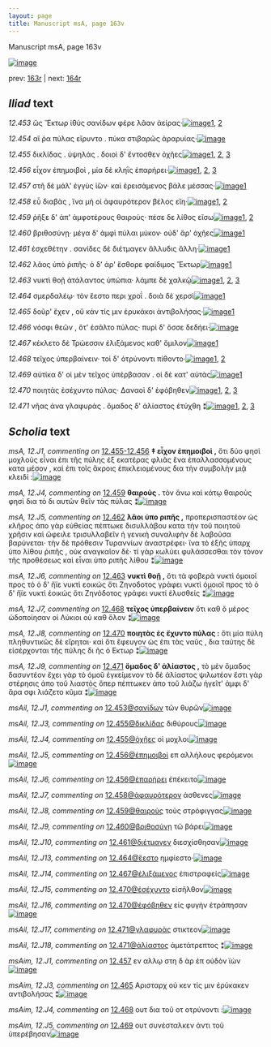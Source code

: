 ```yaml
---
layout: page
title: Manuscript msA, page 163v
---
```


Manuscript msA, page 163v

[![image](http://www.homermultitext.org/iipsrv?OBJ=IIP,1.0&FIF=/project/homer/pyramidal/deepzoom/hmt/vaimg/2017a/VA163VN_0665.tif&WID=100&CVT=JPEG)](http://www.homermultitext.org/ict2/?urn=urn:cite2:hmt:vaimg.2017a:VA163VN_0665)

prev:  [163r](../163r/) | next:  [164r](../164r/)

## *Iliad* text

*12.453* <a id="12.453"/> ὣς Ἕκτωρ ἰ̈θὺς σανίδων φέρε λᾶαν ἀείρας·[![image](http://www.homermultitext.org/iipsrv?OBJ=IIP,1.0&FIF=/project/homer/pyramidal/deepzoom/hmt/vaimg/2017a/VA163VN_0665.tif&RGN=0.491,0.2162,0.412,0.0255&WID=1000&CVT=JPEG)](http://www.homermultitext.org/ict2/?urn=urn:cite2:hmt:vaimg.2017a:VA163VN_0665@0.491,0.2162,0.412,0.0255)[1](#msAil_12.J1), [2](#msAil_12.J2)

*12.454* <a id="12.454"/> αἵ ῥα πύλας εἴρυντο . πύκα στιβαρῶς ἀραρυίας·[![image](http://www.homermultitext.org/iipsrv?OBJ=IIP,1.0&FIF=/project/homer/pyramidal/deepzoom/hmt/vaimg/2017a/VA163VN_0665.tif&RGN=0.493,0.238,0.418,0.0255&WID=1000&CVT=JPEG)](http://www.homermultitext.org/ict2/?urn=urn:cite2:hmt:vaimg.2017a:VA163VN_0665@0.493,0.238,0.418,0.0255)

*12.455* <a id="12.455"/> δικλίδας . ὑψηλάς . δοιοὶ δ' ἔντοσθεν ὀχῆες[![image](http://www.homermultitext.org/iipsrv?OBJ=IIP,1.0&FIF=/project/homer/pyramidal/deepzoom/hmt/vaimg/2017a/VA163VN_0665.tif&RGN=0.482,0.2583,0.417,0.0225&WID=1000&CVT=JPEG)](http://www.homermultitext.org/ict2/?urn=urn:cite2:hmt:vaimg.2017a:VA163VN_0665@0.482,0.2583,0.417,0.0225)[1](#msAil_12.J3), [2](#msAint_12.J1), [3](#msAil_12.J4)

*12.456* <a id="12.456"/> εἶχον ἐπημοιβοὶ , μία δὲ κληῒς ἐπαρήρει·[![image](http://www.homermultitext.org/iipsrv?OBJ=IIP,1.0&FIF=/project/homer/pyramidal/deepzoom/hmt/vaimg/2017a/VA163VN_0665.tif&RGN=0.477,0.2778,0.395,0.021&WID=1000&CVT=JPEG)](http://www.homermultitext.org/ict2/?urn=urn:cite2:hmt:vaimg.2017a:VA163VN_0665@0.477,0.2778,0.395,0.021)[1](#msA_12.J2), [2](#msAil_12.J5), [3](#msAil_12.J6)

*12.457* <a id="12.457"/> στῆ δὲ μάλ' ἐγγὺς ἰ̈ὼν· καὶ ἐρεισάμενος βάλε μέσσας·[![image](http://www.homermultitext.org/iipsrv?OBJ=IIP,1.0&FIF=/project/homer/pyramidal/deepzoom/hmt/vaimg/2017a/VA163VN_0665.tif&RGN=0.496,0.2935,0.428,0.0233&WID=1000&CVT=JPEG)](http://www.homermultitext.org/ict2/?urn=urn:cite2:hmt:vaimg.2017a:VA163VN_0665@0.496,0.2935,0.428,0.0233)[1](#msAim_12.J1)

*12.458* <a id="12.458"/> εὖ διαβὰς , ἵνα μή οἱ ἀφαυρότερον βέλος εἴη·[![image](http://www.homermultitext.org/iipsrv?OBJ=IIP,1.0&FIF=/project/homer/pyramidal/deepzoom/hmt/vaimg/2017a/VA163VN_0665.tif&RGN=0.477,0.3131,0.414,0.0233&WID=1000&CVT=JPEG)](http://www.homermultitext.org/ict2/?urn=urn:cite2:hmt:vaimg.2017a:VA163VN_0665@0.477,0.3131,0.414,0.0233)[1](#msA_12.J3), [2](#msAil_12.J7)

*12.459* <a id="12.459"/> ῥῆξε δ' ἀπ' ἀμφοτέρους θαιροὺς· πέσε δε λίθος εἴσω[![image](http://www.homermultitext.org/iipsrv?OBJ=IIP,1.0&FIF=/project/homer/pyramidal/deepzoom/hmt/vaimg/2017a/VA163VN_0665.tif&RGN=0.493,0.3341,0.418,0.0255&WID=1000&CVT=JPEG)](http://www.homermultitext.org/ict2/?urn=urn:cite2:hmt:vaimg.2017a:VA163VN_0665@0.493,0.3341,0.418,0.0255)[1](#msA_12.J4), [2](#msAil_12.J8)

*12.460* <a id="12.460"/> βριθοσύνῃ· μέγα δ' ἀμφὶ πύλαι μύκον· οὐδ' ἄρ' ὀχῆες[![image](http://www.homermultitext.org/iipsrv?OBJ=IIP,1.0&FIF=/project/homer/pyramidal/deepzoom/hmt/vaimg/2017a/VA163VN_0665.tif&RGN=0.488,0.3521,0.421,0.024&WID=1000&CVT=JPEG)](http://www.homermultitext.org/ict2/?urn=urn:cite2:hmt:vaimg.2017a:VA163VN_0665@0.488,0.3521,0.421,0.024)[1](#msAil_12.J9)

*12.461* <a id="12.461"/> ἐσχεθέτην . σανίδες δὲ διέτμαγεν ἄλλυδις ἄλλη·[![image](http://www.homermultitext.org/iipsrv?OBJ=IIP,1.0&FIF=/project/homer/pyramidal/deepzoom/hmt/vaimg/2017a/VA163VN_0665.tif&RGN=0.489,0.3724,0.403,0.024&WID=1000&CVT=JPEG)](http://www.homermultitext.org/ict2/?urn=urn:cite2:hmt:vaimg.2017a:VA163VN_0665@0.489,0.3724,0.403,0.024)[1](#msAil_12.J10)

*12.462* <a id="12.462"/> λᾶος ὑπὸ ῥιπῆς· ὁ δ' ἀρ' ἔσθορε φαίδιμος Ἕκτωρ[![image](http://www.homermultitext.org/iipsrv?OBJ=IIP,1.0&FIF=/project/homer/pyramidal/deepzoom/hmt/vaimg/2017a/VA163VN_0665.tif&RGN=0.486,0.3904,0.436,0.024&WID=1000&CVT=JPEG)](http://www.homermultitext.org/ict2/?urn=urn:cite2:hmt:vaimg.2017a:VA163VN_0665@0.486,0.3904,0.436,0.024)[1](#msA_12.J5)

*12.463* <a id="12.463"/> νυκτὶ θοῇ ἀτάλαντος ὑπώπια· λάμπε δὲ χαλκῷ[![image](http://www.homermultitext.org/iipsrv?OBJ=IIP,1.0&FIF=/project/homer/pyramidal/deepzoom/hmt/vaimg/2017a/VA163VN_0665.tif&RGN=0.479,0.4114,0.453,0.021&WID=1000&CVT=JPEG)](http://www.homermultitext.org/ict2/?urn=urn:cite2:hmt:vaimg.2017a:VA163VN_0665@0.479,0.4114,0.453,0.021)[1](#msA_12.J6), [2](#msAil_12.J12), [3](#msAim_12.J2)

*12.464* <a id="12.464"/> σμερδαλέῳ· τὸν ἕεστο περι χροΐ . δοιὰ δὲ χερσὶ[![image](http://www.homermultitext.org/iipsrv?OBJ=IIP,1.0&FIF=/project/homer/pyramidal/deepzoom/hmt/vaimg/2017a/VA163VN_0665.tif&RGN=0.487,0.4287,0.426,0.0225&WID=1000&CVT=JPEG)](http://www.homermultitext.org/ict2/?urn=urn:cite2:hmt:vaimg.2017a:VA163VN_0665@0.487,0.4287,0.426,0.0225)[1](#msAil_12.J13)

*12.465* <a id="12.465"/> δοῦρ' ἔχεν , οὔ κάν τίς μιν ἐρυκάκοι ἀντιβολήσας·[![image](http://www.homermultitext.org/iipsrv?OBJ=IIP,1.0&FIF=/project/homer/pyramidal/deepzoom/hmt/vaimg/2017a/VA163VN_0665.tif&RGN=0.484,0.4459,0.45,0.0263&WID=1000&CVT=JPEG)](http://www.homermultitext.org/ict2/?urn=urn:cite2:hmt:vaimg.2017a:VA163VN_0665@0.484,0.4459,0.45,0.0263)[1](#msAim_12.J3)

*12.466* <a id="12.466"/> νόσφι θεῶν , ὅτ' ἐσᾶλτο πύλας· πυρὶ δ' ὄσσε δεδήει·[![image](http://www.homermultitext.org/iipsrv?OBJ=IIP,1.0&FIF=/project/homer/pyramidal/deepzoom/hmt/vaimg/2017a/VA163VN_0665.tif&RGN=0.487,0.467,0.451,0.0225&WID=1000&CVT=JPEG)](http://www.homermultitext.org/ict2/?urn=urn:cite2:hmt:vaimg.2017a:VA163VN_0665@0.487,0.467,0.451,0.0225)

*12.467* <a id="12.467"/> κέκλετο δὲ Τρώεσσιν ἐλιξάμενος καθ' ὅμιλον[![image](http://www.homermultitext.org/iipsrv?OBJ=IIP,1.0&FIF=/project/homer/pyramidal/deepzoom/hmt/vaimg/2017a/VA163VN_0665.tif&RGN=0.488,0.4842,0.425,0.0255&WID=1000&CVT=JPEG)](http://www.homermultitext.org/ict2/?urn=urn:cite2:hmt:vaimg.2017a:VA163VN_0665@0.488,0.4842,0.425,0.0255)[1](#msAil_12.J14)

*12.468* <a id="12.468"/> τεῖχος ὑπερβαίνειν· τοὶ δ' ὀτρύνοντι πίθοντο·[![image](http://www.homermultitext.org/iipsrv?OBJ=IIP,1.0&FIF=/project/homer/pyramidal/deepzoom/hmt/vaimg/2017a/VA163VN_0665.tif&RGN=0.467,0.5045,0.449,0.024&WID=1000&CVT=JPEG)](http://www.homermultitext.org/ict2/?urn=urn:cite2:hmt:vaimg.2017a:VA163VN_0665@0.467,0.5045,0.449,0.024)[1](#msA_12.J7), [2](#msAim_12.J4)

*12.469* <a id="12.469"/> αὐτίκα δ' οἱ μὲν τεῖχος ὑπέρβασαν . οἱ δὲ κατ' αὐτὰς[![image](http://www.homermultitext.org/iipsrv?OBJ=IIP,1.0&FIF=/project/homer/pyramidal/deepzoom/hmt/vaimg/2017a/VA163VN_0665.tif&RGN=0.469,0.518,0.466,0.0285&WID=1000&CVT=JPEG)](http://www.homermultitext.org/ict2/?urn=urn:cite2:hmt:vaimg.2017a:VA163VN_0665@0.469,0.518,0.466,0.0285)[1](#msAim_12.J5)

*12.470* <a id="12.470"/> ποιητὰς ἐσέχυντο πύλας· Δαναοὶ δ' ἐφόβηθεν[![image](http://www.homermultitext.org/iipsrv?OBJ=IIP,1.0&FIF=/project/homer/pyramidal/deepzoom/hmt/vaimg/2017a/VA163VN_0665.tif&RGN=0.473,0.5413,0.443,0.0233&WID=1000&CVT=JPEG)](http://www.homermultitext.org/ict2/?urn=urn:cite2:hmt:vaimg.2017a:VA163VN_0665@0.473,0.5413,0.443,0.0233)[1](#msA_12.J8), [2](#msAil_12.J15), [3](#msAil_12.J16)

*12.471* <a id="12.471"/> νῆας ἀνα γλαφυρὰς . ὅμαδος δ' ἀλίαστος ἐτύχθη ⁑[![image](http://www.homermultitext.org/iipsrv?OBJ=IIP,1.0&FIF=/project/homer/pyramidal/deepzoom/hmt/vaimg/2017a/VA163VN_0665.tif&RGN=0.492,0.5608,0.436,0.0218&WID=1000&CVT=JPEG)](http://www.homermultitext.org/ict2/?urn=urn:cite2:hmt:vaimg.2017a:VA163VN_0665@0.492,0.5608,0.436,0.0218)[1](#msAil_12.J17), [2](#msAil_12.J18), [3](#msA_12.J9)

## *Scholia* text

*msA, 12.J1, commenting on* [12.455-12.456](#12.455-12.456)  <a id="msA_12.J1"/> **‡ εἶχον ἐπημοιβοὶ ,** ὅτι δύο φησὶ μοχλοὺς εἶναι ἐπι τῆς πύλης ἐξ εκατέρας φλιᾶς ἔνα ἐπαλλασσομένους κατα μέσον , καὶ ἐπι τοῖς ἄκροις ἐπικλειομένους δια τὴν συμβολὴν μιᾷ κλειδί :[![image](http://www.homermultitext.org/iipsrv?OBJ=IIP,1.0&FIF=/project/homer/pyramidal/deepzoom/hmt/vaimg/2017a/VA163VN_0665.tif&RGN=0.241,0.1156,0.683,0.0368&WID=1000&CVT=JPEG)](http://www.homermultitext.org/ict2/?urn=urn:cite2:hmt:vaimg.2017a:VA163VN_0665@0.241,0.1156,0.683,0.0368)

*msA, 12.J4, commenting on* [12.459](#12.459)  <a id="msA_12.J4"/> **θαιροὺς .** τὸν ἄνω καὶ κάτῳ θαιροὺς φησὶ δια τὸ δι αυτῶν θεῖν τὰς πύλας ⁑[![image](http://www.homermultitext.org/iipsrv?OBJ=IIP,1.0&FIF=/project/homer/pyramidal/deepzoom/hmt/vaimg/2017a/VA163VN_0665.tif&RGN=0.236,0.3491,0.208,0.0263&WID=1000&CVT=JPEG)](http://www.homermultitext.org/ict2/?urn=urn:cite2:hmt:vaimg.2017a:VA163VN_0665@0.236,0.3491,0.208,0.0263)

*msA, 12.J5, commenting on* [12.462](#12.462)  <a id="msA_12.J5"/> **λᾶοι ὑπο ριπῆς ,** προπερισπαστέον ὡς κλῆρος ἀπο γὰρ εὐθείας πέπτωκε δισυλλάβου κατα τὴν τοῦ ποιητοῦ χρῆσιν καὶ ὤφειλε τρισυλλαβεῖν ἡ γενικὴ συναλιφὴν δὲ λαβοῦσα βαρύνεται· τὴν δὲ πρόθεσιν Τυραννίων ἀναστρέφει· ἵνα τὸ ἑξῆς ὑπαρχ ὑπο λίθου ῥιπῆς , οὐκ αναγκαῖον δὲ· τί γὰρ κωλύει φυλάσσεσθαι τὸν τόνον τῆς προθέσεως καὶ εἶναι ὑπο ριπῆς λίθου ⁑[![image](http://www.homermultitext.org/iipsrv?OBJ=IIP,1.0&FIF=/project/homer/pyramidal/deepzoom/hmt/vaimg/2017a/VA163VN_0665.tif&RGN=0.235,0.3709,0.219,0.1216&WID=1000&CVT=JPEG)](http://www.homermultitext.org/ict2/?urn=urn:cite2:hmt:vaimg.2017a:VA163VN_0665@0.235,0.3709,0.219,0.1216)

*msA, 12.J6, commenting on* [12.463](#12.463)  <a id="msA_12.J6"/> **νυκτὶ θοῇ ,** ὅτι τὰ φοβερὰ νυκτὶ ὁμοιοῖ προς τὸ ὁ δ' ἤϊε νυκτὶ εοικώς ὅτι Ζηνοδοτος γράφει νυκτὶ ὁμοιοῖ προς τὸ ὁ δ' ἤϊε νυκτὶ ἐοικώς ὅτι Ζηνόδοτος γράφει νυκτί ἐλυσθείς ⁑[![image](http://www.homermultitext.org/iipsrv?OBJ=IIP,1.0&FIF=/project/homer/pyramidal/deepzoom/hmt/vaimg/2017a/VA163VN_0665.tif&RGN=0.232,0.4917,0.211,0.0601&WID=1000&CVT=JPEG)](http://www.homermultitext.org/ict2/?urn=urn:cite2:hmt:vaimg.2017a:VA163VN_0665@0.232,0.4917,0.211,0.0601)

*msA, 12.J7, commenting on* [12.468](#12.468)  <a id="msA_12.J7"/> **τεῖχος ὑπερβαίνειν** ὅτι καθ ὃ μέρος ὡδοποίησαν οἱ Λύκιοι οὐ καθ ὅλον ⁑[![image](http://www.homermultitext.org/iipsrv?OBJ=IIP,1.0&FIF=/project/homer/pyramidal/deepzoom/hmt/vaimg/2017a/VA163VN_0665.tif&RGN=0.232,0.5473,0.199,0.0263&WID=1000&CVT=JPEG)](http://www.homermultitext.org/ict2/?urn=urn:cite2:hmt:vaimg.2017a:VA163VN_0665@0.232,0.5473,0.199,0.0263)

*msA, 12.J8, commenting on* [12.470](#12.470)  <a id="msA_12.J8"/> **ποιητὰς ἐς ἔχυντο πύλας :** ὅτι μία πύλη πληθυντικῶς δὲ εἴρηται· καὶ ὅτι ἔφευγον ὡς ἐπι τὰς ναῦς , δια ταύτης δὲ εἰσέρχονται τῆς πύλης δι ῆς ὁ Εκτωρ ⁑[![image](http://www.homermultitext.org/iipsrv?OBJ=IIP,1.0&FIF=/project/homer/pyramidal/deepzoom/hmt/vaimg/2017a/VA163VN_0665.tif&RGN=0.226,0.5721,0.215,0.0631&WID=1000&CVT=JPEG)](http://www.homermultitext.org/ict2/?urn=urn:cite2:hmt:vaimg.2017a:VA163VN_0665@0.226,0.5721,0.215,0.0631)

*msA, 12.J9, commenting on* [12.471](#12.471)  <a id="msA_12.J9"/> **ὅμαδος δ' ἁλίαστος ,** τὸ μὲν ὄμαδος δασυντέον ἔχει γὰρ τὸ ὁμοῦ ἐγκείμενον τὸ δὲ ἀλίαστος ψιλωτέον ἔστι γὰρ στέρησις ἀπο τοῦ λιαστὸς ὅπερ πέπτωκεν ἀπο τοῦ λιάζω ἡγεῖτ' ἀμφι δ' ἄρα σφι λιάζετο κῦμα ⁑[![image](http://www.homermultitext.org/iipsrv?OBJ=IIP,1.0&FIF=/project/homer/pyramidal/deepzoom/hmt/vaimg/2017a/VA163VN_0665.tif&RGN=0.22,0.6216,0.223,0.0856&WID=1000&CVT=JPEG)](http://www.homermultitext.org/ict2/?urn=urn:cite2:hmt:vaimg.2017a:VA163VN_0665@0.22,0.6216,0.223,0.0856)

*msAil, 12.J1, commenting on* [12.453@σανίδων](#12.453@σανίδων)  <a id="msAil_12.J1"/> τῶν θυρῶν[![image](http://www.homermultitext.org/iipsrv?OBJ=IIP,1.0&FIF=/project/homer/pyramidal/deepzoom/hmt/vaimg/2017a/VA163VN_0665.tif&RGN=0.65,0.214,0.045,0.0083&WID=1000&CVT=JPEG)](http://www.homermultitext.org/ict2/?urn=urn:cite2:hmt:vaimg.2017a:VA163VN_0665@0.65,0.214,0.045,0.0083)

*msAil, 12.J3, commenting on* [12.455@δικλίδας](#12.455@δικλίδας)  <a id="msAil_12.J3"/> διθύρους[![image](http://www.homermultitext.org/iipsrv?OBJ=IIP,1.0&FIF=/project/homer/pyramidal/deepzoom/hmt/vaimg/2017a/VA163VN_0665.tif&RGN=0.534,0.2538,0.041,0.009&WID=1000&CVT=JPEG)](http://www.homermultitext.org/ict2/?urn=urn:cite2:hmt:vaimg.2017a:VA163VN_0665@0.534,0.2538,0.041,0.009)

*msAil, 12.J4, commenting on* [12.455@ὀχῆες](#12.455@ὀχῆες)  <a id="msAil_12.J4"/> οἱ μοχλοι[![image](http://www.homermultitext.org/iipsrv?OBJ=IIP,1.0&FIF=/project/homer/pyramidal/deepzoom/hmt/vaimg/2017a/VA163VN_0665.tif&RGN=0.836,0.2583,0.037,0.009&WID=1000&CVT=JPEG)](http://www.homermultitext.org/ict2/?urn=urn:cite2:hmt:vaimg.2017a:VA163VN_0665@0.836,0.2583,0.037,0.009)

*msAil, 12.J5, commenting on* [12.456@ἐπημοιβοὶ](#12.456@ἐπημοιβοὶ)  <a id="msAil_12.J5"/> επ αλλήλους φερόμενοι[![image](http://www.homermultitext.org/iipsrv?OBJ=IIP,1.0&FIF=/project/homer/pyramidal/deepzoom/hmt/vaimg/2017a/VA163VN_0665.tif&RGN=0.584,0.2748,0.081,0.0098&WID=1000&CVT=JPEG)](http://www.homermultitext.org/ict2/?urn=urn:cite2:hmt:vaimg.2017a:VA163VN_0665@0.584,0.2748,0.081,0.0098)

*msAil, 12.J6, commenting on* [12.456@ἐπαρήρει](#12.456@ἐπαρήρει)  <a id="msAil_12.J6"/> ἐπέκειτο[![image](http://www.homermultitext.org/iipsrv?OBJ=IIP,1.0&FIF=/project/homer/pyramidal/deepzoom/hmt/vaimg/2017a/VA163VN_0665.tif&RGN=0.801,0.277,0.043,0.0083&WID=1000&CVT=JPEG)](http://www.homermultitext.org/ict2/?urn=urn:cite2:hmt:vaimg.2017a:VA163VN_0665@0.801,0.277,0.043,0.0083)

*msAil, 12.J7, commenting on* [12.458@ἀφαυρότερον](#12.458@ἀφαυρότερον)  <a id="msAil_12.J7"/> ἀσθενες[![image](http://www.homermultitext.org/iipsrv?OBJ=IIP,1.0&FIF=/project/homer/pyramidal/deepzoom/hmt/vaimg/2017a/VA163VN_0665.tif&RGN=0.73,0.3131,0.038,0.009&WID=1000&CVT=JPEG)](http://www.homermultitext.org/ict2/?urn=urn:cite2:hmt:vaimg.2017a:VA163VN_0665@0.73,0.3131,0.038,0.009)

*msAil, 12.J8, commenting on* [12.459@θαιροὺς](#12.459@θαιροὺς)  <a id="msAil_12.J8"/> τοὺς στρόφιγγας[![image](http://www.homermultitext.org/iipsrv?OBJ=IIP,1.0&FIF=/project/homer/pyramidal/deepzoom/hmt/vaimg/2017a/VA163VN_0665.tif&RGN=0.719,0.3326,0.073,0.0113&WID=1000&CVT=JPEG)](http://www.homermultitext.org/ict2/?urn=urn:cite2:hmt:vaimg.2017a:VA163VN_0665@0.719,0.3326,0.073,0.0113)

*msAil, 12.J9, commenting on* [12.460@βριθοσύνῃ](#12.460@βριθοσύνῃ)  <a id="msAil_12.J9"/> τῶ βάρει[![image](http://www.homermultitext.org/iipsrv?OBJ=IIP,1.0&FIF=/project/homer/pyramidal/deepzoom/hmt/vaimg/2017a/VA163VN_0665.tif&RGN=0.542,0.3514,0.042,0.0113&WID=1000&CVT=JPEG)](http://www.homermultitext.org/ict2/?urn=urn:cite2:hmt:vaimg.2017a:VA163VN_0665@0.542,0.3514,0.042,0.0113)

*msAil, 12.J10, commenting on* [12.461@διέτμαγεν](#12.461@διέτμαγεν)  <a id="msAil_12.J10"/> διεσχίσθησαν[![image](http://www.homermultitext.org/iipsrv?OBJ=IIP,1.0&FIF=/project/homer/pyramidal/deepzoom/hmt/vaimg/2017a/VA163VN_0665.tif&RGN=0.723,0.3724,0.057,0.0098&WID=1000&CVT=JPEG)](http://www.homermultitext.org/ict2/?urn=urn:cite2:hmt:vaimg.2017a:VA163VN_0665@0.723,0.3724,0.057,0.0098)

*msAil, 12.J13, commenting on* [12.464@ἕεστο](#12.464@ἕεστο)  <a id="msAil_12.J13"/> ημφίεστο·[![image](http://www.homermultitext.org/iipsrv?OBJ=IIP,1.0&FIF=/project/homer/pyramidal/deepzoom/hmt/vaimg/2017a/VA163VN_0665.tif&RGN=0.686,0.4272,0.041,0.0098&WID=1000&CVT=JPEG)](http://www.homermultitext.org/ict2/?urn=urn:cite2:hmt:vaimg.2017a:VA163VN_0665@0.686,0.4272,0.041,0.0098)

*msAil, 12.J14, commenting on* [12.467@ἐλιξάμενος](#12.467@ἐλιξάμενος)  <a id="msAil_12.J14"/> ἐπιστραφείς[![image](http://www.homermultitext.org/iipsrv?OBJ=IIP,1.0&FIF=/project/homer/pyramidal/deepzoom/hmt/vaimg/2017a/VA163VN_0665.tif&RGN=0.749,0.4827,0.053,0.0098&WID=1000&CVT=JPEG)](http://www.homermultitext.org/ict2/?urn=urn:cite2:hmt:vaimg.2017a:VA163VN_0665@0.749,0.4827,0.053,0.0098)

*msAil, 12.J15, commenting on* [12.470@ἐσέχυντο](#12.470@ἐσέχυντο)  <a id="msAil_12.J15"/> εἰσῆλθον[![image](http://www.homermultitext.org/iipsrv?OBJ=IIP,1.0&FIF=/project/homer/pyramidal/deepzoom/hmt/vaimg/2017a/VA163VN_0665.tif&RGN=0.628,0.5398,0.038,0.0083&WID=1000&CVT=JPEG)](http://www.homermultitext.org/ict2/?urn=urn:cite2:hmt:vaimg.2017a:VA163VN_0665@0.628,0.5398,0.038,0.0083)

*msAil, 12.J16, commenting on* [12.470@ἐφόβηθεν](#12.470@ἐφόβηθεν)  <a id="msAil_12.J16"/> εἰς φυγὴν ἐτράπησαν[![image](http://www.homermultitext.org/iipsrv?OBJ=IIP,1.0&FIF=/project/homer/pyramidal/deepzoom/hmt/vaimg/2017a/VA163VN_0665.tif&RGN=0.843,0.5368,0.077,0.0105&WID=1000&CVT=JPEG)](http://www.homermultitext.org/ict2/?urn=urn:cite2:hmt:vaimg.2017a:VA163VN_0665@0.843,0.5368,0.077,0.0105)

*msAil, 12.J17, commenting on* [12.471@γλαφυρὰς](#12.471@γλαφυρὰς)  <a id="msAil_12.J17"/> στικτεον[![image](http://www.homermultitext.org/iipsrv?OBJ=IIP,1.0&FIF=/project/homer/pyramidal/deepzoom/hmt/vaimg/2017a/VA163VN_0665.tif&RGN=0.649,0.5593,0.03,0.0098&WID=1000&CVT=JPEG)](http://www.homermultitext.org/ict2/?urn=urn:cite2:hmt:vaimg.2017a:VA163VN_0665@0.649,0.5593,0.03,0.0098)

*msAil, 12.J18, commenting on* [12.471@ἀλίαστος](#12.471@ἀλίαστος)  <a id="msAil_12.J18"/> ἀμετάτρεπτος ⁑[![image](http://www.homermultitext.org/iipsrv?OBJ=IIP,1.0&FIF=/project/homer/pyramidal/deepzoom/hmt/vaimg/2017a/VA163VN_0665.tif&RGN=0.807,0.5586,0.052,0.009&WID=1000&CVT=JPEG)](http://www.homermultitext.org/ict2/?urn=urn:cite2:hmt:vaimg.2017a:VA163VN_0665@0.807,0.5586,0.052,0.009)

*msAim, 12.J1, commenting on* [12.457](#12.457)  <a id="msAim_12.J1"/> εν αλλῳ στη δ ὰρ ἐπ οὐδὸν ϊὼν[![image](http://www.homermultitext.org/iipsrv?OBJ=IIP,1.0&FIF=/project/homer/pyramidal/deepzoom/hmt/vaimg/2017a/VA163VN_0665.tif&RGN=0.448,0.2943,0.05,0.0263&WID=1000&CVT=JPEG)](http://www.homermultitext.org/ict2/?urn=urn:cite2:hmt:vaimg.2017a:VA163VN_0665@0.448,0.2943,0.05,0.0263)

*msAim, 12.J3, commenting on* [12.465](#12.465)  <a id="msAim_12.J3"/> Αρισταρχ οὐ κεν τίς μιν ἐρύκακεν αντιβολήσας ⁑[![image](http://www.homermultitext.org/iipsrv?OBJ=IIP,1.0&FIF=/project/homer/pyramidal/deepzoom/hmt/vaimg/2017a/VA163VN_0665.tif&RGN=0.44,0.4775,0.058,0.0308&WID=1000&CVT=JPEG)](http://www.homermultitext.org/ict2/?urn=urn:cite2:hmt:vaimg.2017a:VA163VN_0665@0.44,0.4775,0.058,0.0308)

*msAim, 12.J4, commenting on* [12.468](#12.468)  <a id="msAim_12.J4"/> ουτ δια τοῦ οτ οτρύνοντι :[![image](http://www.homermultitext.org/iipsrv?OBJ=IIP,1.0&FIF=/project/homer/pyramidal/deepzoom/hmt/vaimg/2017a/VA163VN_0665.tif&RGN=0.439,0.509,0.047,0.018&WID=1000&CVT=JPEG)](http://www.homermultitext.org/ict2/?urn=urn:cite2:hmt:vaimg.2017a:VA163VN_0665@0.439,0.509,0.047,0.018)

*msAim, 12.J5, commenting on* [12.469](#12.469)  <a id="msAim_12.J5"/> ουτ συνέσταλκεν ἀντι τοῦ ὑπερέβησαν[![image](http://www.homermultitext.org/iipsrv?OBJ=IIP,1.0&FIF=/project/homer/pyramidal/deepzoom/hmt/vaimg/2017a/VA163VN_0665.tif&RGN=0.432,0.53,0.052,0.0458&WID=1000&CVT=JPEG)](http://www.homermultitext.org/ict2/?urn=urn:cite2:hmt:vaimg.2017a:VA163VN_0665@0.432,0.53,0.052,0.0458)